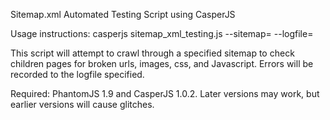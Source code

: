 Sitemap.xml Automated Testing Script using CasperJS

Usage instructions: casperjs sitemap_xml_testing.js --sitemap=<URL TO SITEMAP> --logfile=<LOG FILE NAME>

This script will attempt to crawl through a specified sitemap to check children pages for broken urls, 
images, css, and Javascript. Errors will be recorded to the logfile specified. 

Required: PhantomJS 1.9 and CasperJS 1.0.2. Later versions may work, but earlier versions will cause glitches.
